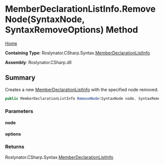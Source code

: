 <a name="_top"></a>

# MemberDeclarationListInfo\.RemoveNode\(SyntaxNode, SyntaxRemoveOptions\) Method

[Home](../../../../../README.md#_top)

**Containing Type**: Roslynator\.CSharp\.Syntax\.[MemberDeclarationListInfo](../README.md#_top)

**Assembly**: Roslynator\.CSharp\.dll

## Summary

Creates a new [MemberDeclarationListInfo](../README.md#_top) with the specified node removed\.

```csharp
public MemberDeclarationListInfo RemoveNode(SyntaxNode node, SyntaxRemoveOptions options)
```

### Parameters

#### node

#### options

### Returns

Roslynator\.CSharp\.Syntax\.[MemberDeclarationListInfo](../README.md#_top)

